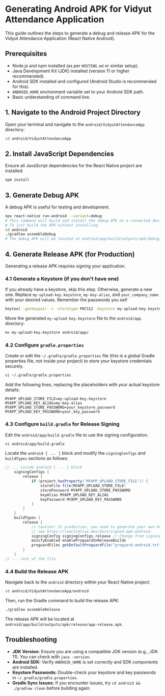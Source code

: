 # Generating Android APK for Vidyut Attendance Application

This guide outlines the steps to generate a debug and release APK for the Vidyut Attendance Application (React Native Android).

## Prerequisites

*   Node.js and npm installed (as per `HOSTING.md` or similar setup).
*   Java Development Kit (JDK) installed (version 11 or higher recommended).
*   Android SDK installed and configured (Android Studio is recommended for this).
*   `ANDROID_HOME` environment variable set to your Android SDK path.
*   Basic understanding of command line.

## 1. Navigate to the Android Project Directory

Open your terminal and navigate to the `android/VidyutAttendanceApp` directory:

```bash
cd android/VidyutAttendanceApp
```

## 2. Install JavaScript Dependencies

Ensure all JavaScript dependencies for the React Native project are installed:

```bash
npm install
```

## 3. Generate Debug APK

A debug APK is useful for testing and development.

```bash
npx react-native run-android --variant=debug
# This command will build and install the debug APK on a connected device/emulator.
# To just build the APK without installing:
cd android
./gradlew assembleDebug
# The debug APK will be located at android/app/build/outputs/apk/debug/app-debug.apk
```

## 4. Generate Release APK (for Production)

Generating a release APK requires signing your application.

### 4.1 Generate a Keystore (if you don't have one)

If you already have a keystore, skip this step. Otherwise, generate a new one.
Replace `my-upload-key.keystore`, `my-key-alias`, and `your_company_name` with your desired values. Remember the passwords you set!

```bash
keytool -genkeypair -v -storetype PKCS12 -keystore my-upload-key.keystore -alias my-key-alias -keyalg RSA -keysize 2048 -validity 10000
```

Move the generated `my-upload-key.keystore` file to the `android/app` directory:

```bash
mv my-upload-key.keystore android/app/
```

### 4.2 Configure `gradle.properties`

Create or edit the `~/.gradle/gradle.properties` file (this is a global Gradle properties file, not inside your project) to store your keystore credentials securely.

```bash
vi ~/.gradle/gradle.properties
```

Add the following lines, replacing the placeholders with your actual keystore details:

```properties
MYAPP_UPLOAD_STORE_FILE=my-upload-key.keystore
MYAPP_UPLOAD_KEY_ALIAS=my-key-alias
MYAPP_UPLOAD_STORE_PASSWORD=your_keystore_password
MYAPP_UPLOAD_KEY_PASSWORD=your_key_password
```

### 4.3 Configure `build.gradle` for Release Signing

Edit the `android/app/build.gradle` file to use the signing configuration.

```bash
vi android/app/build.gradle
```

Locate the `android { ... }` block and modify the `signingConfigs` and `buildTypes` sections as follows:

```gradle
// ... inside android { ... } block
    signingConfigs {
        release {
            if (project.hasProperty('MYAPP_UPLOAD_STORE_FILE')) {
                storeFile file(MYAPP_UPLOAD_STORE_FILE)
                storePassword MYAPP_UPLOAD_STORE_PASSWORD
                keyAlias MYAPP_UPLOAD_KEY_ALIAS
                keyPassword MYAPP_UPLOAD_KEY_PASSWORD
            }
        }
    }
    buildTypes {
        release {
            // Caution! In production, you need to generate your own keystore file.
            // see https://reactnative.dev/docs/signed-apk-android.
            signingConfig signingConfigs.release // Change from signingConfigs.debug to signingConfigs.release
            minifyEnabled enableProguardInReleaseBuilds
            proguardFiles getDefaultProguardFile("proguard-android.txt"), "proguard-rules.pro"
        }
    }
// ... rest of the file
```

### 4.4 Build the Release APK

Navigate back to the `android` directory within your React Native project:

```bash
cd android/VidyutAttendanceApp/android
```

Then, run the Gradle command to build the release APK:

```bash
./gradlew assembleRelease
```

The release APK will be located at `android/app/build/outputs/apk/release/app-release.apk`.

## Troubleshooting

*   **JDK Version:** Ensure you are using a compatible JDK version (e.g., JDK 11). You can check with `java -version`.
*   **Android SDK:** Verify `ANDROID_HOME` is set correctly and SDK components are installed.
*   **Keystore Passwords:** Double-check your keystore and key passwords in `~/.gradle/gradle.properties`.
*   **Gradle Sync Issues:** If you encounter issues, try `cd android && ./gradlew clean` before building again.